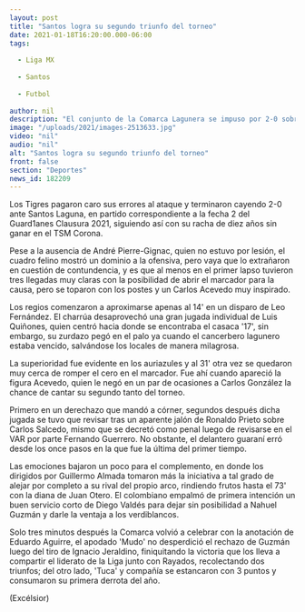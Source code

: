 ```yaml
---
layout: post
title: "Santos logra su segundo triunfo del torneo"
date: 2021-01-18T16:20:00.000-06:00
tags:
  
  - Liga MX
  
  - Santos
  
  - Futbol
  
author: nil
description: "El conjunto de la Comarca Lagunera se impuso por 2-0 sobre los Tigres de la UANL en la segunda jornada del Guard1anes Clausura 2021"
image: "/uploads/2021/images-2513633.jpg"
video: "nil"
audio: "nil"
alt: "Santos logra su segundo triunfo del torneo"
front: false
section: "Deportes"
news_id: 182209
---
```


Los Tigres pagaron caro sus errores al ataque y terminaron cayendo 2-0 ante Santos Laguna, en partido correspondiente a la fecha 2 del Guard1anes Clausura 2021, siguiendo así con su racha de diez años sin ganar en el TSM Corona.

Pese a la ausencia de André Pierre-Gignac, quien no estuvo por lesión, el cuadro felino mostró un dominio a la ofensiva, pero vaya que lo extrañaron en cuestión de contundencia, y es que al menos en el primer lapso tuvieron tres llegadas muy claras con la posibilidad de abrir el marcador para la causa, pero se toparon con los postes y un Carlos Acevedo muy inspirado.

Los regios comenzaron a aproximarse apenas al 14' en un disparo de Leo Fernández. El charrúa desaprovechó una gran jugada individual de Luis Quiñones, quien centró hacia donde se encontraba el casaca '17', sin embargo, su zurdazo pegó en el palo ya cuando el cancerbero lagunero estaba vencido, salvándose los locales de manera milagrosa.

La superioridad fue evidente en los auriazules y al 31' otra vez se quedaron muy cerca de romper el cero en el marcador. Fue ahí cuando apareció la figura Acevedo, quien le negó en un par de ocasiones a Carlos González la chance de cantar su segundo tanto del torneo.

Primero en un derechazo que mandó a córner, segundos después dicha jugada se tuvo que revisar tras un aparente jalón de Ronaldo Prieto sobre Carlos Salcedo, mismo que se decretó como penal luego de revisarse en el VAR por parte Fernando Guerrero. No obstante, el delantero guaraní erró desde los once pasos en la que fue la última del primer tiempo.

Las emociones bajaron un poco para el complemento, en donde los dirigidos por Guillermo Almada tomaron más la iniciativa a tal grado de alejar por completo a su rival del propio arco, rindiendo frutos hasta el 73' con la diana de Juan Otero. El colombiano empalmó de primera intención un buen servicio corto de Diego Valdés para dejar sin posibilidad a Nahuel Guzmán y darle la ventaja a los verdiblancos.

Solo tres minutos después la Comarca volvió a celebrar con la anotación de Eduardo Aguirre, el apodado 'Mudo' no desperdició el rechazo de Guzmán luego del tiro de Ignacio Jeraldino, finiquitando la victoria que los lleva a compartir el liderato de la Liga junto con Rayados, recolectando dos triunfos; del otro lado, 'Tuca' y compañía se estancaron con 3 puntos y consumaron su primera derrota del año.

(Excélsior)
